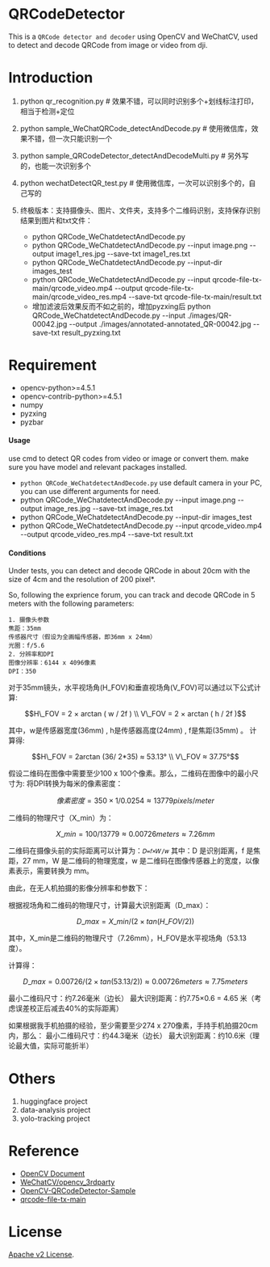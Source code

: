 # QRCodeDetector

This is a `QRCode detector and decoder` using OpenCV and WeChatCV, used to detect and decode QRCode from image or video from dji.

# Introduction
1. python qr_recognition.py # 效果不错，可以同时识别多个+划线标注打印，相当于检测+定位
2. python sample_WeChatQRCode_detectAndDecode.py # 使用微信库，效果不错，但一次只能识别一个
3. python sample_QRCodeDetector_detectAndDecodeMulti.py # 另外写的，也能一次识别多个
4. python wechatDetectQR_test.py # 使用微信库，一次可以识别多个的，自己写的

5. 终极版本：支持摄像头、图片、文件夹，支持多个二维码识别，支持保存识别结果到图片和txt文件：
    - python QRCode_WeChatdetectAndDecode.py
    - python QRCode_WeChatdetectAndDecode.py --input image.png --output image1_res.jpg --save-txt image1_res.txt
    - python QRCode_WeChatdetectAndDecode.py --input-dir images_test
    - python QRCode_WeChatdetectAndDecode.py --input qrcode-file-tx-main/qrcode_video.mp4 --output qrcode-file-tx-main/qrcode_video_res.mp4 --save-txt qrcode-file-tx-main/result.txt
    - 增加滤波后效果反而不如之前的，增加pyzxing后
    python QRCode_WeChatdetectAndDecode.py --input ./images/QR-00042.jpg --output ./images/annotated-annotated_QR-00042.jpg --save-txt result_pyzxing.txt


# Requirement 
* opencv-python>=4.5.1
* opencv-contrib-python>=4.5.1
* numpy
* pyzxing
* pyzbar

#### Usage

use cmd to detect QR codes from video or image or convert them. 
make sure you have model and relevant packages installed. 
- `python QRCode_WeChatdetectAndDecode.py` use default camera in your PC, you can use different arguments for need.
- python QRCode_WeChatdetectAndDecode.py --input image.png --output image_res.jpg --save-txt image_res.txt
- python QRCode_WeChatdetectAndDecode.py --input-dir images_test
- python QRCode_WeChatdetectAndDecode.py --input qrcode_video.mp4 --output qrcode_video_res.mp4 --save-txt result.txt


#### Conditions

Under tests, you can detect and decode QRCode in about 20cm with the size of 4cm and the resolution of 200 pixel*.

So, following the exprience forum, you can track and decode QRCode in 5 meters with the following parameters:
```
1. 摄像头参数
焦距：35mm 
传感器尺寸（假设为全画幅传感器，即36mm x 24mm）
光圈：f/5.6
2. 分辨率和DPI
图像分辨率：6144 x 4096像素
DPI：350
```
对于35mm镜头，水平视场角(H_FOV)和垂直视场角(V_FOV)可以通过以下公式计算:
```math
H\_FOV = 2 × arctan ( w / 2f ) \\
V\_FOV = 2 × arctan ( h / 2f )
```
其中，w是传感器宽度(36mm) , h是传感器高度(24mm) , f是焦距(35mm) 。
计算得:

```math
H\_FOV = 2arctan (36/ 2*35) ≈ 53.13° \\
V\_FOV ≈ 37.75°
```

假设二维码在图像中需要至少100 x 100个像素。那么，二维码在图像中的最小尺寸为:
将DPI转换为每米的像素密度：

```math
像素密度=350×1 /0.0254≈13779 pixels/meter
```
二维码的物理尺寸（X_min）为：
```math
X\_min= 100 / 13779 ≈ 0.00726meters ≈ 7.26mm
```
二维码在摄像头前的实际距离可以计算为：`𝐷=𝑓×𝑊/𝑤`
其中：D 是识别距离，f 是焦距，27 mm，W 是二维码的物理宽度，w 是二维码在图像传感器上的宽度，以像素表示，需要转换为 mm。

由此，在无人机拍摄的影像分辨率和参数下：

根据视场角和二维码的物理尺寸，计算最大识别距离（D_max）：
```math
D\_max= X\_min/(2×tan(H\_FOV/2))
```

其中，X_min是二维码的物理尺寸（7.26mm），H_FOV是水平视场角（53.13度）。

计算得：
```math
D\_max =0.00726/(2×tan(53.13/2)) ≈0.00726meters ≈7.75meters
```
最小二维码尺寸：约7.26毫米（边长）
最大识别距离：约7.75×0.6 = 4.65 米（考虑误差校正后减去40%的实际距离）

如果根据我手机拍摄的经验，至少需要至少274 x 270像素，手持手机拍摄20cm内，那么：
最小二维码尺寸：约44.3毫米（边长）
最大识别距离：约10.6米（理论最大值，实际可能折半）


# Others
1. huggingface project
2. data-analysis project
3. yolo-tracking project


# Reference
* [OpenCV Document](https://docs.opencv.org/master/namespaces.html)
* [WeChatCV/opencv_3rdparty]()
* [OpenCV-QRCodeDetector-Sample]()
* [qrcode-file-tx-main]()
 
# License 
[Apache v2 License](LICENSE).
